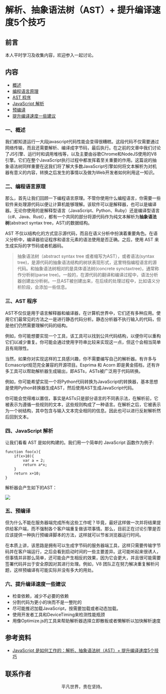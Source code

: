 # 解析、抽象语法树（AST）+ 提升编译速度5个技巧

## 前言

本人平时学习及收集内容，欢迎参入一起讨论。

## 内容

- [概述](#一、概述)
- [编程语言原理](#二、编程语言原理)
- [AST 程序](#三、ast-程序)
- [JavaScript 解析](#四、javascript-解析)
- [预编译](#五、预编译)
- [提升编译速度一些建议](#六、提升编译速度一些建议)

### 一、概述

我们都知道运行一大段javascript代码性能会变得很糟糕。这段代码不仅需要通过网络传输，而且还需要解析、编译成字节码，最后执行。在之前的文章中我们讨论了JS引擎、运行时和调用堆栈等，以及主要由谷歌Chrome和NodeJS使用的V8引擎。它们在整个JavaScript执行过程中都发挥着至关重要的作用。这篇说的抽象语法树同样重要在这我们将了解大多数JavaScript引擎如何将文本解析为对机器有意义的内容，转换之后发生的事情以及做为Web开发者如何利用这一知识。

### 二、编程语言原理

那么，首先让我们回顾一下编程语言原理。不管你使用什么编程语言，你需要一些软件来处理源代码以便让计算机能够理解。该软件可以是解释器，也可以是编译器。无论你使用的是解释型语言（JavaScript、Python、Ruby）还是编译型语言（c#、Java、Rust），都有一个共同的部分将源代码作为纯文本解析为**抽象语法树**(abstract syntax tree，AST)的数据结构。

AST 不仅以结构化的方式显示源代码，而且在语义分析中扮演着重要角色。在语义分析中，编译器验证程序和语言元素的语法使用是否正确。之后，使用 AST 来生成实际的字节码或者机器码。

> 抽象语法树（abstract syntax tree 或者缩写为AST），或者语法(syntax tree)，是源代码的抽象语法结构的树状表现形式，这里特指编程语言的源代码。和抽象语法树相对的是具体语法树(concrete synctaxtree)，通常称作分析树(parse tree)。一般的，在源代码的翻译和编译过程中，语法分析器创建出分析树。一旦AST被创建出来，在后续的处理过程中，比如语义分析阶段，会添加一些信息。

### 三、AST 程序

AST不仅仅是用于语言解释器和编译器，在计算机世界中，它们还有多种应用。使用它们最常见的方法之一是进行静态代码分析。静态分析器不执行输入的代码，但是他们仍然需要理解代码的结构。

例如，你可能想要实现一个工具，该工具可以找到公共代码结构，以便你可以重构它们以减少重复。你可能会通过使用字符串比较来实现这一点，但这个会相当简单且有局限性。

当然，如果你对实现这样的工具感兴趣，你不需要编写自己的解析器。有许多与Ecmascript规范完全兼容的开源项目。Esprima 和 Acorn 即是黄金搭档，还有许多工具可以帮助解析器生成输出，即ASTs，ASTs被广泛用于代码转换。

例如，你可能希望实现一个将Python代码转换为JavaScript的转换器，基本思想是使用Python转换器生成AST，然后使用AST生成JavaScript代码。

你可能会觉得难以置信，事实是ASTs只是部分语言的不同表示法，在解析前，它被表示为遵循一些规则的文本，这些规则构成了一种语言。在解析之后，它被表示为一个树结构，其中包含与输入文本完全相同的信息。因此也可以进行反射解析然后回到文本。

### 四、JavaScript 解析

让我们看看 AST 是如何构建的。我们用一个简单的 JavaScript 函数作为例子:

```
function foo(x){
    if(x>10){
        var a = 2;
        return a*x;
    }
    return x+10;
}
```

解析器会产生如下的AST：

![](./img/ast01.png)

### 五、预编译

但为什么不能在服务器端完成所有这些工作呢？毕竟，最好这样做一次并将结果提供给客户端，而不强制各个客户端重复做该项事情。那么，目前正在讨论引擎是否应该提供一种执行预编译脚本的方法，这样就可以节省浏览器运行时间。

在本质上讲，该思路是拥有可以生成字节码的服务器端工具，这样只需要传输字节码并在客户端运行，之后会看到启动时间的一些主要差异。这可能听起来很诱人，但事情并非那么简单，还可能会产生相反的效果，因为它会更大，并且很可能需要签署代码并出于安全原因对其进行处理。例如，V8 团队正在努力解决重复解析问题，这样预编译有可能实际并没有多大的用处。

### 六、提升编译速度一些建议

- 检查依赖，减少不必要的依赖
- 分割代码为更小的块而不是一整陀的
- 尽可能推迟加载JavaScript，按需要加载或者动态加载。
- 使用开发者工具和DeviceTiming来检测性能瓶颈
- 用像Optimize.js的工具来帮助解析器选择立即散板或者懒解析以加快解析速度

## 参考资料

- [JavaScript 是如何工作的：解析、抽象语法树（AST）+ 提升编译速度5个技巧](https://github.com/qq449245884/xiaozhi/issues/14)

## 联系作者

<div align="center">
    <p>
        平凡世界，贵在坚持。
    </p>
    <img :src="$withBase('/about/contact.png')" />
</div>